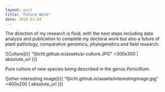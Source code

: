 ```yaml
---
layout: post
title: "Future Work"
date: 2018-01-04
---
```

The direction of my research is fluid, with the next steps including data analysis and publication to complete my doctoral work but also a future of plant pathology, comparative genomics, phylogenetics and field research.

![Culture]({{ "fjlicht.github.io/assets/p-culture.JPG" =300x300 | absolute_url }})

Pure culture of new species being described in the genus *Penicillium*.


![other interesting image]({{ "fjlicht.github.io/assets/interestingimage.jpg" =400x200 | absolute_url }})
